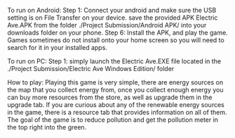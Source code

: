 To run on Android:
Step 1: Connect your android and make sure the USB setting is on File Transfer on your device. save the provided APK Electric Ave.APK from the folder ./Project Submission/Android APK/ into your downloads folder on your phone.
Step 6: Install the APK, and play the game. Games sometimes do not install onto your home screen so you will need to search for it in your installed apps.

To run on PC:
Step 1: simply launch the Electric Ave.EXE file located in the ./Project Submission/Electric Ave Windows Edition/ folder

How to play:
Playing this game is very simple, there are energy sources on the map that you collect energy from, once you collect enough energy you can buy more resources from the store, as well as upgrade them in the upgrade tab. If you are curious about any of the renewable energy sources in the game, there is a resource tab that provides information on all of them. The goal of the game is to reduce pollution and get the pollution meter in the top right into the green.
